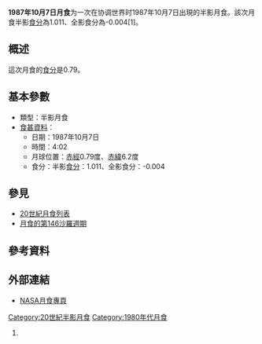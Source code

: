**1987年10月7日月食**为一次在协调世界时1987年10月7日出現的半影月食。該次月食半影[食分](../Page/食分.md "wikilink")為1.011、全影食分為-0.004\[1\]。

## 概述

這次月食的[食分](../Page/食分.md "wikilink")是0.79。

## 基本參數

  - 類型：半影月食
  - [食甚資料](https://zh.wikipedia.org/wiki/食甚 "wikilink")：
      - 日期：1987年10月7日
      - 時間：4:02
      - 月球位置：[赤經](https://zh.wikipedia.org/wiki/赤經 "wikilink")0.79度、[赤緯](https://zh.wikipedia.org/wiki/赤緯 "wikilink")6.2度
      - 食分：半影[食分](../Page/食分.md "wikilink")：1.011、全影食分：-0.004

## 參見

  - [20世紀月食列表](../Page/20世紀月食列表.md "wikilink")
  - [月食的第146沙羅週期](../Page/月食的第146沙羅週期.md "wikilink")

## 參考資料

## 外部連結

  - [NASA月食專頁](http://eclipse.gsfc.nasa.gov/lunar.html)

[Category:20世紀半影月食](https://zh.wikipedia.org/wiki/Category:20世紀半影月食 "wikilink") [Category:1980年代月食](https://zh.wikipedia.org/wiki/Category:1980年代月食 "wikilink")

1.